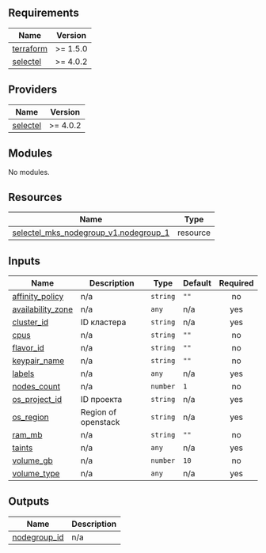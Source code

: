 ## Requirements

| Name | Version |
|------|---------|
| <a name="requirement_terraform"></a> [terraform](#requirement\_terraform) | >= 1.5.0 |
| <a name="requirement_selectel"></a> [selectel](#requirement\_selectel) | >= 4.0.2 |

## Providers

| Name | Version |
|------|---------|
| <a name="provider_selectel"></a> [selectel](#provider\_selectel) | >= 4.0.2 |

## Modules

No modules.

## Resources

| Name | Type |
|------|------|
| [selectel_mks_nodegroup_v1.nodegroup_1](https://registry.terraform.io/providers/selectel/selectel/latest/docs/resources/mks_nodegroup_v1) | resource |

## Inputs

| Name | Description | Type | Default | Required |
|------|-------------|------|---------|:--------:|
| <a name="input_affinity_policy"></a> [affinity\_policy](#input\_affinity\_policy) | n/a | `string` | `""` | no |
| <a name="input_availability_zone"></a> [availability\_zone](#input\_availability\_zone) | n/a | `any` | n/a | yes |
| <a name="input_cluster_id"></a> [cluster\_id](#input\_cluster\_id) | ID кластера | `string` | n/a | yes |
| <a name="input_cpus"></a> [cpus](#input\_cpus) | n/a | `string` | `""` | no |
| <a name="input_flavor_id"></a> [flavor\_id](#input\_flavor\_id) | n/a | `string` | `""` | no |
| <a name="input_keypair_name"></a> [keypair\_name](#input\_keypair\_name) | n/a | `string` | `""` | no |
| <a name="input_labels"></a> [labels](#input\_labels) | n/a | `any` | n/a | yes |
| <a name="input_nodes_count"></a> [nodes\_count](#input\_nodes\_count) | n/a | `number` | `1` | no |
| <a name="input_os_project_id"></a> [os\_project\_id](#input\_os\_project\_id) | ID проекта | `string` | n/a | yes |
| <a name="input_os_region"></a> [os\_region](#input\_os\_region) | Region of openstack | `string` | n/a | yes |
| <a name="input_ram_mb"></a> [ram\_mb](#input\_ram\_mb) | n/a | `string` | `""` | no |
| <a name="input_taints"></a> [taints](#input\_taints) | n/a | `any` | n/a | yes |
| <a name="input_volume_gb"></a> [volume\_gb](#input\_volume\_gb) | n/a | `number` | `10` | no |
| <a name="input_volume_type"></a> [volume\_type](#input\_volume\_type) | n/a | `any` | n/a | yes |

## Outputs

| Name | Description |
|------|-------------|
| <a name="output_nodegroup_id"></a> [nodegroup\_id](#output\_nodegroup\_id) | n/a |
